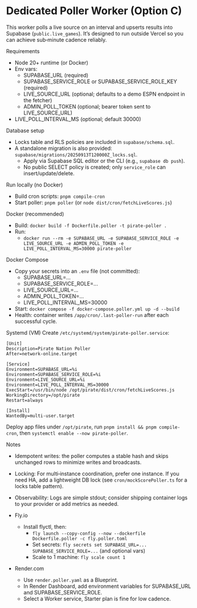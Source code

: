 Dedicated Poller Worker (Option C)
=================================

This worker polls a live source on an interval and upserts results into Supabase (`public.live_games`). It’s designed to run outside Vercel so you can achieve sub‑minute cadence reliably.

Requirements
- Node 20+ runtime (or Docker)
- Env vars:
  - SUPABASE_URL (required)
  - SUPABASE_SERVICE_ROLE or SUPABASE_SERVICE_ROLE_KEY (required)
  - LIVE_SOURCE_URL (optional; defaults to a demo ESPN endpoint in the fetcher)
  - ADMIN_POLL_TOKEN (optional; bearer token sent to LIVE_SOURCE_URL)
- LIVE_POLL_INTERVAL_MS (optional; default 30000)

Database setup
- Locks table and RLS policies are included in `supabase/schema.sql`.
- A standalone migration is also provided: `supabase/migrations/20250913T120000Z_locks.sql`.
  - Apply via Supabase SQL editor or the CLI (e.g., `supabase db push`).
  - No public SELECT policy is created; only `service_role` can insert/update/delete.

Run locally (no Docker)
- Build cron scripts: `pnpm compile-cron`
- Start poller: `pnpm poller` (or `node dist/cron/fetchLiveScores.js`)

Docker (recommended)
- Build: `docker build -f Dockerfile.poller -t pirate-poller .`
- Run:
  - `docker run --rm -e SUPABASE_URL -e SUPABASE_SERVICE_ROLE -e LIVE_SOURCE_URL -e ADMIN_POLL_TOKEN -e LIVE_POLL_INTERVAL_MS=30000 pirate-poller`

Docker Compose
- Copy your secrets into an `.env` file (not committed):
  - SUPABASE_URL=...
  - SUPABASE_SERVICE_ROLE=...
  - LIVE_SOURCE_URL=...
  - ADMIN_POLL_TOKEN=...
  - LIVE_POLL_INTERVAL_MS=30000
- Start: `docker compose -f docker-compose.poller.yml up -d --build`
- Health: container writes `/app/cron/.last-poller-run` after each successful cycle.

Systemd (VM)
Create `/etc/systemd/system/pirate-poller.service`:

```
[Unit]
Description=Pirate Nation Poller
After=network-online.target

[Service]
Environment=SUPABASE_URL=%i
Environment=SUPABASE_SERVICE_ROLE=%i
Environment=LIVE_SOURCE_URL=%i
Environment=LIVE_POLL_INTERVAL_MS=30000
ExecStart=/usr/bin/node /opt/pirate/dist/cron/fetchLiveScores.js
WorkingDirectory=/opt/pirate
Restart=always

[Install]
WantedBy=multi-user.target
```

Deploy app files under `/opt/pirate`, run `pnpm install && pnpm compile-cron`, then `systemctl enable --now pirate-poller`.

Notes
- Idempotent writes: the poller computes a stable hash and skips unchanged rows to minimize writes and broadcasts.
- Locking: For multi‑instance coordination, prefer one instance. If you need HA, add a lightweight DB lock (see `cron/mockScorePoller.ts` for a locks table pattern).
- Observability: Logs are simple stdout; consider shipping container logs to your provider or add metrics as needed.
- Fly.io
  - Install flyctl, then:
    - `fly launch --copy-config --now --dockerfile Dockerfile.poller -c fly.poller.toml`
    - Set secrets: `fly secrets set SUPABASE_URL=... SUPABASE_SERVICE_ROLE=...` (and optional vars)
    - Scale to 1 machine: `fly scale count 1`

- Render.com
  - Use `render.poller.yaml` as a Blueprint.
  - In Render Dashboard, add environment variables for SUPABASE_URL and SUPABASE_SERVICE_ROLE.
  - Select a Worker service, Starter plan is fine for low cadence.
